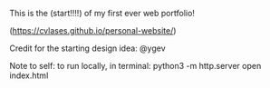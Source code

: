 This is the (start!!!!) of my first ever web portfolio!

(https://cvlases.github.io/personal-website/)

Credit for the starting design idea: @ygev


Note to self: to run locally, in terminal: 
python3 -m http.server
open index.html
